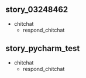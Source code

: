 ## story_03248462
* chitchat
    - respond_chitchat
## story_pycharm_test
* chitchat
    - respond_chitchat    